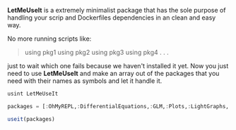 **LetMeUseIt** is a extremely minimalist package that has the sole purpose of handling your scrip and Dockerfiles dependencies in an clean and easy way.

No more running scripts like:

> using pkg1
> using pkg2
> using pkg3
> using pkg4
> .
> .
> .

just to wait which one fails because we haven't installed it yet. Now you just need to use **LetMeUseIt** and make an array out of the packages that you need with their names as symbols and let it handle it.

```julia
usint LetMeUseIt

packages = [:OhMyREPL,:DifferentialEquations,:GLM,:Plots,:LightGraphs,:Flux]

useit(packages)
```
